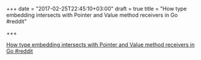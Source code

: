 +++
date = "2017-02-25T22:45:10+03:00"
draft = true
title = "How type embedding intersects with Pointer and Value method receivers in Go  #reddit"

+++

<p><a href="https://t.co/goG3dHPq1j">How type embedding intersects with Pointer and Value method receivers in Go  #reddit</a></p>
